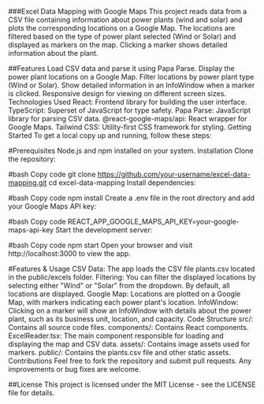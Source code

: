 ###Excel Data Mapping with Google Maps
This project reads data from a CSV file containing information about power plants (wind and solar) and plots the corresponding locations on a Google Map. The locations are filtered based on the type of power plant selected (Wind or Solar) and displayed as markers on the map. Clicking a marker shows detailed information about the plant.

##Features
Load CSV data and parse it using Papa Parse.
Display the power plant locations on a Google Map.
Filter locations by power plant type (Wind or Solar).
Show detailed information in an InfoWindow when a marker is clicked.
Responsive design for viewing on different screen sizes.
Technologies Used
React: Frontend library for building the user interface.
TypeScript: Superset of JavaScript for type safety.
Papa Parse: JavaScript library for parsing CSV data.
@react-google-maps/api: React wrapper for Google Maps.
Tailwind CSS: Utility-first CSS framework for styling.
Getting Started
To get a local copy up and running, follow these steps:

#Prerequisites
Node.js and npm installed on your system.
Installation
Clone the repository:

#bash
Copy code
git clone https://github.com/your-username/excel-data-mapping.git
cd excel-data-mapping
Install dependencies:

#bash
Copy code
npm install
Create a .env file in the root directory and add your Google Maps API key:

#bash
Copy code
REACT_APP_GOOGLE_MAPS_API_KEY=your-google-maps-api-key
Start the development server:

#bash
Copy code
npm start
Open your browser and visit http://localhost:3000 to view the app.

#Features & Usage
CSV Data: The app loads the CSV file plants.csv located in the public/excels folder.
Filtering: You can filter the displayed locations by selecting either "Wind" or "Solar" from the dropdown. By default, all locations are displayed.
Google Map: Locations are plotted on a Google Map, with markers indicating each power plant's location.
InfoWindow: Clicking on a marker will show an InfoWindow with details about the power plant, such as its business unit, location, and capacity.
Code Structure
src/: Contains all source code files.
components/: Contains React components.
ExcelReader.tsx: The main component responsible for loading and displaying the map and CSV data.
assets/: Contains image assets used for markers.
public/: Contains the plants.csv file and other static assets.
Contributions
Feel free to fork the repository and submit pull requests. Any improvements or bug fixes are welcome.

##License
This project is licensed under the MIT License - see the LICENSE file for details.